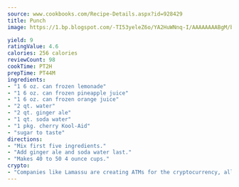 ```yaml
---
source: www.cookbooks.com/Recipe-Details.aspx?id=928429
title: Punch
image: https://1.bp.blogspot.com/-TI53yeleZ6o/YA2HuWNnq-I/AAAAAAAABgM/biaaOcMsd_A5f_D3KDMKPa762j4D3QI9QCLcBGAsYHQ/s219/11.png

yield: 9
ratingValue: 4.6
calories: 256 calories
reviewCount: 98
cookTime: PT2H
prepTime: PT44M
ingredients:
- "1 6 oz. can frozen lemonade"
- "1 6 oz. can frozen pineapple juice"
- "1 6 oz. can frozen orange juice"
- "2 qt. water"
- "2 qt. ginger ale"
- "1 qt. soda water"
- "1 pkg. cherry Kool-Aid"
- "sugar to taste"
directions:
- "Mix first five ingredients."
- "Add ginger ale and soda water last."
- "Makes 40 to 50 4 ounce cups."
crypto:
- "Companies like Lamassu are creating ATMs for the cryptocurrency, allowing you to scan your Bitcoin QR code, enter your cash, and buy bitcoin with the push of a button."
---
```

